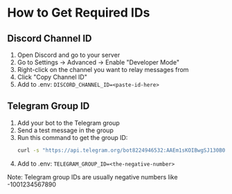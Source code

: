 # How to Get Required IDs

## Discord Channel ID
1. Open Discord and go to your server
2. Go to Settings → Advanced → Enable "Developer Mode"
3. Right-click on the channel you want to relay messages from
4. Click "Copy Channel ID"
5. Add to .env: `DISCORD_CHANNEL_ID=<paste-id-here>`

## Telegram Group ID
1. Add your bot to the Telegram group
2. Send a test message in the group
3. Run this command to get the group ID:
   ```bash
   curl -s "https://api.telegram.org/bot8224946532:AAEm1sKOIBwgSJ130B0hEhM3d1FyWbj51UM/getUpdates" | jq '.result[].message.chat.id' | uniq
   ```
4. Add to .env: `TELEGRAM_GROUP_ID=<the-negative-number>`

Note: Telegram group IDs are usually negative numbers like -1001234567890